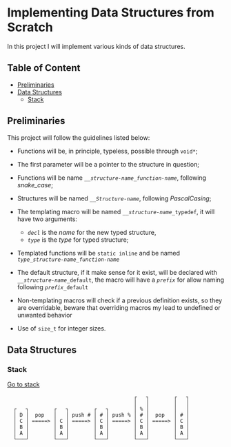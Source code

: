 # Implementing Data Structures from Scratch

In this project I will implement various kinds of data structures.

## Table of Content

* [Preliminaries](#preliminaries)
* [Data Structures](#data-structures)
   * [Stack](#stack)

## Preliminaries

<!-- To begin with, we shall define somethings, working with C, things like generics, quite useful for this kind of application, are missing, to cope with that, we're stick to the following convention: -->

This project will follow the guidelines listed below:

* Functions will be, in principle, typeless, possible through `void*`;

* The first parameter will be a pointer to the structure in question;

* Functions will be name <code>\_\_*structure-name*\_*function-name*</code>, following _snake\_case_;

* Structures will be named <code>\_\_*Structure-name*</code>, following _PascalCasing_;

* The templating macro will be named <code>\_\_*structure-name*\_typedef</code>, it will have two arguments:
   * _`decl`_ is the _name_ for the new typed structure,
   * _`type`_ is the _type_ for typed structure;

* Templated functions will be `static inline` and be named <code>*type*\_*structure-name*\_*function-name*</code>

* The default structure, if it make sense for it exist, will be declared with <code>\_\_*structure-name*\_default</code>, the macro will have a _`prefix`_ for allow naming following <code>*prefix*\_default</code>

* Non-templating macros will check if a previous definition exists, so they are overridable, beware that overriding macros my lead to undefined or unwanted behavior

* Use of `size_t` for integer sizes.

## Data Structures

### Stack

[Go to stack](stack/)

```
                                         ┌   ┐        ┌   ┐
                                         │   │        │   │
  ┌   ┐        ┌   ┐        ┌   ┐        │ % │        │   │
  │ D │  pop   │   │ push # │ # │ push % │ # │  pop   │ # │
  │ C │ =====> │ C │ =====> │ C │ =====> │ C │ =====> │ C │
  │ B │        │ B │        │ B │        │ B │        │ B │
  │ A │        │ A │        │ A │        │ A │        │ A │
  └───┘        └───┘        └───┘        └───┘        └───┘
```

<!--
┌┬┐
├┼┤
│┴│
└─┘
-->

<!-- ```JS
const stack = ['A', 'B', 'C', 'D']

console.log(stack.pop()) // 'D'

stack.push('#'); console.log(stack) // (4) ['A', 'B', 'C', '#']

stack.push('%'); console.log(stack) // (5) ['A', 'B', 'C', '#', '%']

console.log(stack.pop()) // '%'
``` -->